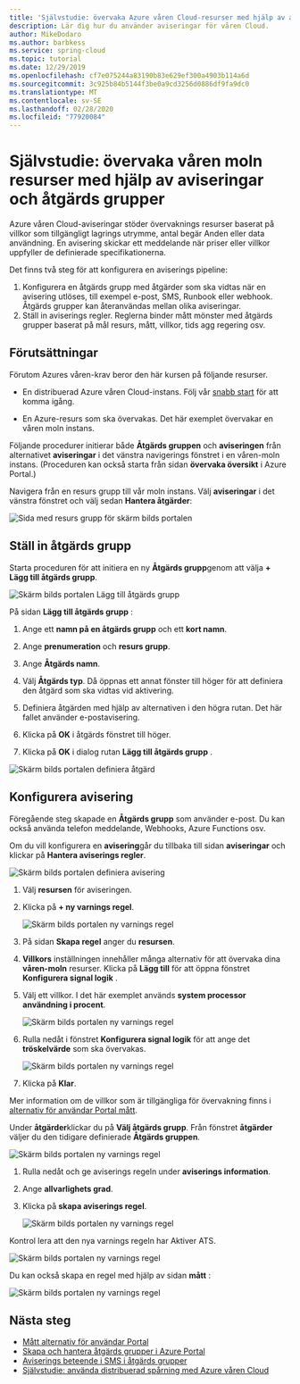```yaml
---
title: 'Självstudie: övervaka Azure våren Cloud-resurser med hjälp av aviseringar och åtgärds grupper | Microsoft Docs'
description: Lär dig hur du använder aviseringar för våren Cloud.
author: MikeDodaro
ms.author: barbkess
ms.service: spring-cloud
ms.topic: tutorial
ms.date: 12/29/2019
ms.openlocfilehash: cf7e075244a83190b83e629ef300a4903b114a6d
ms.sourcegitcommit: 3c925b84b5144f3be0a9cd3256d0886df9fa9dc0
ms.translationtype: MT
ms.contentlocale: sv-SE
ms.lasthandoff: 02/28/2020
ms.locfileid: "77920084"
---
```

# <a name="tutorial-monitor-spring-cloud-resources-using-alerts-and-action-groups"></a>Självstudie: övervaka våren moln resurser med hjälp av aviseringar och åtgärds grupper

Azure våren Cloud-aviseringar stöder övervaknings resurser baserat på villkor som tillgängligt lagrings utrymme, antal begär Anden eller data användning. En avisering skickar ett meddelande när priser eller villkor uppfyller de definierade specifikationerna.

Det finns två steg för att konfigurera en aviserings pipeline: 
1. Konfigurera en åtgärds grupp med åtgärder som ska vidtas när en avisering utlöses, till exempel e-post, SMS, Runbook eller webhook. Åtgärds grupper kan återanvändas mellan olika aviseringar.
2. Ställ in aviserings regler. Reglerna binder mått mönster med åtgärds grupper baserat på mål resurs, mått, villkor, tids agg regering osv.

## <a name="prerequisites"></a>Förutsättningar
Förutom Azures våren-krav beror den här kursen på följande resurser.

* En distribuerad Azure våren Cloud-instans.  Följ vår [snabb start](spring-cloud-quickstart-launch-app-cli.md) för att komma igång.

* En Azure-resurs som ska övervakas. Det här exemplet övervakar en våren moln instans.
 
Följande procedurer initierar både **Åtgärds gruppen** och **aviseringen** från alternativet **aviseringar** i det vänstra navigerings fönstret i en våren-moln instans. (Proceduren kan också starta från sidan **övervaka översikt** i Azure Portal.) 

Navigera från en resurs grupp till vår moln instans. Välj **aviseringar** i det vänstra fönstret och välj sedan **Hantera åtgärder**:

![Sida med resurs grupp för skärm bilds portalen](media/alerts-action-groups/action-1-a.png)

## <a name="set-up-action-group"></a>Ställ in åtgärds grupp

Starta proceduren för att initiera en ny **Åtgärds grupp**genom att välja **+ Lägg till åtgärds grupp**.

![Skärm bilds portalen Lägg till åtgärds grupp](media/alerts-action-groups/action-1.png)

På sidan **Lägg till åtgärds grupp** :

 1. Ange ett **namn på en åtgärds grupp** och ett **kort namn**.

 1. Ange **prenumeration** och **resurs grupp**.

 1. Ange **Åtgärds namn**.

 1. Välj **Åtgärds typ**.  Då öppnas ett annat fönster till höger för att definiera den åtgärd som ska vidtas vid aktivering.

 1. Definiera åtgärden med hjälp av alternativen i den högra rutan.  Det här fallet använder e-postavisering.

 1. Klicka på **OK** i åtgärds fönstret till höger.

 1. Klicka på **OK** i dialog rutan **Lägg till åtgärds grupp** . 

  ![Skärm bilds portalen definiera åtgärd](media/alerts-action-groups/action-2.png)

## <a name="set-up-alert"></a>Konfigurera avisering 

Föregående steg skapade en **Åtgärds grupp** som använder e-post. Du kan också använda telefon meddelande, Webhooks, Azure Functions osv.  

Om du vill konfigurera en **avisering**går du tillbaka till sidan **aviseringar** och klickar på **Hantera aviserings regler**.

  ![Skärm bilds portalen definiera avisering](media/alerts-action-groups/alerts-2.png)

1. Välj **resursen** för aviseringen.

1. Klicka på **+ ny varnings regel**.

   ![Skärm bilds portalen ny varnings regel](media/alerts-action-groups/alerts-3.png)

1. På sidan **Skapa regel** anger du **resursen**.

1. **Villkors** inställningen innehåller många alternativ för att övervaka dina **våren-moln** resurser.  Klicka på **Lägg till** för att öppna fönstret **Konfigurera signal logik** .

1. Välj ett villkor. I det här exemplet används **system processor användning i procent**.

   ![Skärm bilds portalen ny varnings regel](media/alerts-action-groups/alerts-3-1.png)

1. Rulla nedåt i fönstret **Konfigurera signal logik** för att ange det **tröskelvärde** som ska övervakas.

   ![Skärm bilds portalen ny varnings regel](media/alerts-action-groups/alerts-3-2.png)

1. Klicka på **Klar**.

Mer information om de villkor som är tillgängliga för övervakning finns i [alternativ för användar Portal mått](spring-cloud-concept-metrics.md#user-metrics-options).

 Under **åtgärder**klickar du på **Välj åtgärds grupp**. Från fönstret **åtgärder** väljer du den tidigare definierade **Åtgärds gruppen**.

   ![Skärm bilds portalen ny varnings regel](media/alerts-action-groups/alerts-3-3.png) 

1. Rulla nedåt och ge aviserings regeln under **aviserings information**.

1. Ange **allvarlighets grad**.

1. Klicka på **skapa aviserings regel**.

   ![Skärm bilds portalen ny varnings regel](media/alerts-action-groups/alerts-3-4.png)

Kontrol lera att den nya varnings regeln har Aktiver ATS.

   ![Skärm bilds portalen ny varnings regel](media/alerts-action-groups/alerts-4.png)

Du kan också skapa en regel med hjälp av sidan **mått** :

   ![Skärm bilds portalen ny varnings regel](media/alerts-action-groups/alerts-5.png)

## <a name="next-steps"></a>Nästa steg
* [Mått alternativ för användar Portal](spring-cloud-concept-metrics.md#user-metrics-options)
* [Skapa och hantera åtgärds grupper i Azure Portal](https://docs.microsoft.com/azure/azure-monitor/platform/action-groups)
* [Aviserings beteende i SMS i åtgärds grupper](https://docs.microsoft.com/azure/azure-monitor/platform/alerts-sms-behavior)
* [Självstudie: använda distribuerad spårning med Azure våren Cloud](https://docs.microsoft.com/azure/spring-cloud/spring-cloud-tutorial-distributed-tracing)
